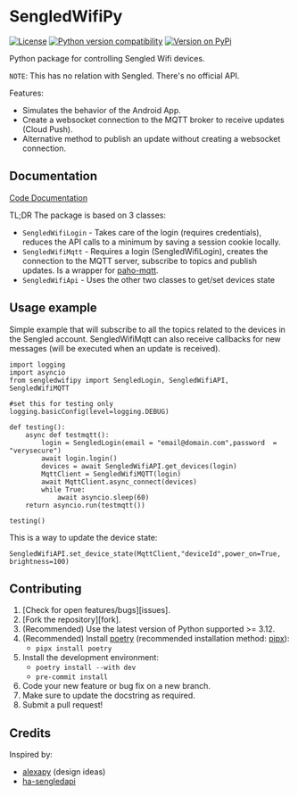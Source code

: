 # SengledWifiPy

[![License](https://img.shields.io/badge/License-Apache%202.0-blue.svg)](https://opensource.org/licenses/Apache-2.0)
[![Python version compatibility](https://img.shields.io/pypi/pyversions/sengledwifipy)](https://pypi.org/project/sengledwifipy)
[![Version on PyPi](https://img.shields.io/pypi/v/sengledwifipy)](https://pypi.org/project/sengledwifipy)


Python package for controlling Sengled Wifi devices. 

`NOTE`: This has no relation with Sengled. There's no official API. 

Features:
* Simulates the behavior of the Android App.
* Create a websocket connection to the MQTT broker to receive updates (Cloud Push).
* Alternative method to publish an update without creating a websocket connection.

## Documentation

[Code Documentation](https://cpadil.github.io/sengledwifipy)

TL;DR The package is based on 3 classes:
* `SengledWifiLogin` - Takes care of the login (requires credentials), reduces the API calls to a minimum by saving a session cookie locally.
* `SengledWifiMqtt` - Requires a login (SengledWifiLogin), creates the connection to the MQTT server, subscribe to topics and publish updates. Is a wrapper for [paho-mqtt](https://pypi.org/project/paho-mqtt/).
* `SengledWifiApi` - Uses the other two classes to get/set devices state


## Usage example

Simple example that will subscribe to all the topics related to the devices in the Sengled account. SengledWifiMqtt can also receive callbacks for new messages (will be executed when an update is received).

```
import logging
import asyncio
from sengledwifipy import SengledLogin, SengledWifiAPI, SengledWifiMQTT

#set this for testing only
logging.basicConfig(level=logging.DEBUG)

def testing():
    async def testmqtt():
        login = SengledLogin(email = "email@domain.com",password  = "verysecure")
        await login.login()
        devices = await SengledWifiAPI.get_devices(login)
        MqttClient = SengledWifiMQTT(login)
        await MqttClient.async_connect(devices)
        while True:
            await asyncio.sleep(60)
    return asyncio.run(testmqtt())

testing()
```
This is a way to update the device state:

```
SengledWifiAPI.set_device_state(MqttClient,"deviceId",power_on=True, brightness=100)
```

## Contributing

1. [Check for open features/bugs][issues].
2. [Fork the repository][fork].
3. (Recommended) Use the latest version of Python supported >= 3.12.
4. (Recommended) Install [poetry](https://python-poetry.org/docs/#installation) (recommended installation method: [pipx](https://pipx.pypa.io/stable/)):
    - ```pipx install poetry```
5. Install the development environment:
    - ```poetry install --with dev```
    - ```pre-commit install```
6. Code your new feature or bug fix on a new branch.
7. Make sure to update the docstring as required.
8. Submit a pull request!

## Credits

Inspired by:
- [alexapy](https://gitlab.com/keatontaylor/alexapy) (design ideas)
- [ha-sengledapi](https://github.com/jfarmer08/ha-sengledapi)
